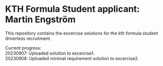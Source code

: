 # KTH Formula Student applicant: Martin Engström   
This repository contains the excercise solutions for the kth formula student driverless recruitment.

Current progress:  
20230907: Uploaded solution to excercise1.  
20230908: Uploaded minimal requirement solution to excercise2.

